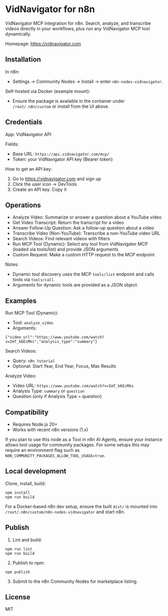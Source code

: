 # VidNavigator for n8n

VidNavigator MCP integration for n8n. Search, analyze, and transcribe videos directly in your workflows, plus run any VidNavigator MCP tool dynamically.

Homepage: https://vidnavigator.com

## Installation

In n8n:
- Settings → Community Nodes → Install → enter `n8n-nodes-vidnavigator`.

Self-hosted via Docker (example mount):
- Ensure the package is available in the container under `/root/.n8n/custom` or install from the UI above.

## Credentials

App: VidNavigator API

Fields:
- Base URL: `https://api.vidnavigator.com/mcp/`
- Token: your VidNavigator API key (Bearer token)

How to get an API key:
1) Go to https://vidnavigator.com and sign up
2) Click the user icon → DevTools
3) Create an API key. Copy it

## Operations

- Analyze Video: Summarize or answer a question about a YouTube video
- Get Video Transcript: Return the transcript for a video
- Answer Follow-Up Question: Ask a follow-up question about a video
- Transcribe Video (Non-YouTube): Transcribe a non-YouTube video URL
- Search Videos: Find relevant videos with filters
- Run MCP Tool (Dynamic): Select any tool from VidNavigator MCP (loaded via tools/list) and provide JSON arguments
- Custom Request: Make a custom HTTP request to the MCP endpoint

Notes:
- Dynamic tool discovery uses the MCP `tools/list` endpoint and calls tools via `tools/call`.
- Arguments for dynamic tools are provided as a JSON object.

## Examples

Run MCP Tool (Dynamic):
- Tool: `analyze_video`
- Arguments:
```
{"video_url":"https://www.youtube.com/watch?v=ImT_k6EcMks","analysis_type":"summary"}
```

Search Videos:
- Query: `n8n tutorial`
- Optional: Start Year, End Year, Focus, Max Results

Analyze Video:
- Video URL: `https://www.youtube.com/watch?v=ImT_k6EcMks`
- Analysis Type: `summary` or `question`
- Question (only if Analysis Type = question)

## Compatibility

- Requires Node.js 20+
- Works with recent n8n versions (1.x)

If you plan to use this node as a Tool in n8n AI Agents, ensure your instance allows tool usage for community packages. For some setups this may require an environment flag such as `N8N_COMMUNITY_PACKAGES_ALLOW_TOOL_USAGE=true`.

## Local development

Clone, install, build:
```
npm install
npm run build
```

For a Docker-based n8n dev setup, ensure the built `dist/` is mounted into `/root/.n8n/custom/n8n-nodes-vidnavigator` and start n8n.

## Publish

1) Lint and build:
```
npm run lint
npm run build
```
2) Publish to npm:
```
npm publish
```
3) Submit to the n8n Community Nodes for marketplace listing.

## License

MIT
